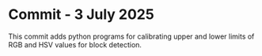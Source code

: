 # Commit - 3 July 2025
This commit adds python programs for calibrating upper and lower limits of RGB and HSV values for block detection.